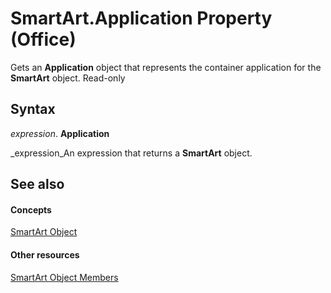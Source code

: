 
# SmartArt.Application Property (Office)

Gets an  **Application** object that represents the container application for the **SmartArt** object. Read-only


## Syntax

 _expression_. **Application**

 _expression_An expression that returns a  **SmartArt** object.


## See also


#### Concepts


 [SmartArt Object](24332c9b-87c9-7678-9d9f-9e25f2370afc.md)
#### Other resources


 [SmartArt Object Members](60a9e7bf-8948-2c30-f206-61e7c46c1928.md)

